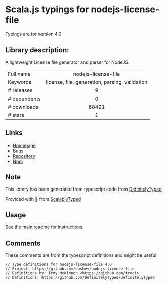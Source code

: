 
# Scala.js typings for nodejs-license-file

Typings are for version 4.0

## Library description:
A lightweight License file generator and parser for NodeJS.

|                    |                 |
| ------------------ | :-------------: |
| Full name          | nodejs-license-file |
| Keywords           | license, file, generation, parsing, validation |
| # releases         | 9 |
| # dependents       | 0 |
| # downloads        | 68491 |
| # stars            | 1 |

## Links
- [Homepage](https://github.com/bushev/nodejs-license-file)
- [Bugs](https://github.com/bushev/nodejs-license-file/issues)
- [Repository](https://github.com/bushev/nodejs-license-file)
- [Npm](https://www.npmjs.com/package/nodejs-license-file)
    


## Note
This library has been generated from typescript code from [DefinitelyTyped](https://definitelytyped.org).

Provided with :purple_heart: from [ScalablyTyped](https://github.com/oyvindberg/ScalablyTyped)

## Usage
See [the main readme](../../readme.md) for instructions.

## Comments

These comments are from the typescript definitions and might be useful:
```
// Type definitions for nodejs-license-file 4.0
// Project: https://github.com/bushev/nodejs-license-file
// Definitions by: Troy McKinnon <https://github.com/trodi>
// Definitions: https://github.com/DefinitelyTyped/DefinitelyTyped

```

